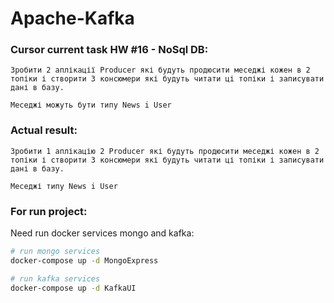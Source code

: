 # Apache-Kafka

### Cursor current task HW #16 - NoSql DB:
```
Зробити 2 аплікації Producer які будуть продюсити меседжі кожен в 2 топіки і створити 3 консюмери які будуть читати ці топіки і записувати дані в базу.

Меседжі можуть бути типу News i User
```

### Actual result:
```
Зробити 1 аплікацію 2 Producer які будуть продюсити меседжі кожен в 2 топіки і створити 3 консюмери які будуть читати ці топіки і записувати дані в базу.

Меседжі типу News i User
```

### For run project:
Need run docker services mongo and kafka: 
```bash
# run mongo services
docker-compose up -d MongoExpress

# run kafka services
docker-compose up -d KafkaUI
```